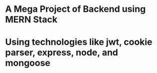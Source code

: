 # A Mega Project of Backend using MERN Stack
# Using technologies like jwt, cookie parser, express, node, and mongoose
